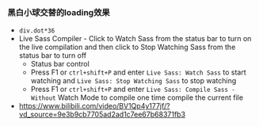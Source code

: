 ### 黑白小球交替的loading效果

- `div.dot*36`
- Live Sass Compiler - Click to Watch Sass from the status bar to turn on the live compilation and then click to Stop Watching Sass from the status bar to turn off 
  - Status bar control
  - Press F1 or `ctrl+shift+P` and enter `Live Sass: Watch Sass` to start watching and `Live Sass: Stop Watching Sass` to stop watching
  - Press F1 or `ctrl+shift+P` and enter `Live Sass: Compile Sass - Without` Watch Mode to compile one time compile the current file
- https://www.bilibili.com/video/BV1Qp4y177jf/?vd_source=9e3b9cb7705ad2ad1c7ee67b68371fb3
